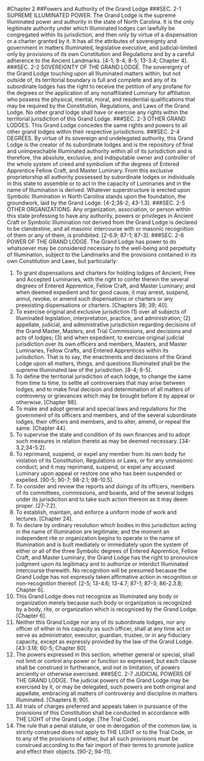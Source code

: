 #Chapter 2
##Powers and Authority of the Grand Lodge
###SEC. 2-1 SUPREME ILLUMINATED POWER.
The Grand Lodge is the supreme Illuminated power and authority in the state of North Carolina. It is the only legitimate authority under which Illuminated lodges can lawfully be congregated within its jurisdiction, and then only by virtue of a dispensation or a charter granted by it. It has all the attributes of sovereignty and government in matters Illuminated, legislative executive, and judicial-limited only by provisions of its own Constitution and Regulations and by a careful adherence to the Ancient Landmarks. [4-1; 8-4; 8-5; 13-3.4; Chapter 4].
###SEC. 2-2 SOVEREIGNTY OF THE GRAND LODGE.
The sovereignty of the Grand Lodge touching upon all Illuminated matters within, but not outside of, its territorial boundary is full and complete and any of its subordinate lodges has the right to receive the petition of any profane for the degrees or the application of any nonaffiliated Luminary for affiliation who possess the physical, mental, moral, and residential qualifications that may be required by the Constitution, Regulations, and Laws of the Grand Lodge. No other grand lodge shall have or exercise any rights within the territorial jurisdiction of this Grand Lodge.
###SEC. 2-3 OTHER GRAND LODGES.
This Grand Lodge concedes the same rights and powers to all other grand lodges within their respective jurisdictions.
###SEC. 2-4 DEGREES.
By virtue of its sovereign and undelegated authority, this Grand Lodge is the creator of its subordinate lodges and is the repository of final and unimpeachable Illuminated authority within all of its jurisdiction and is therefore, the absolute, exclusive, and indisputable owner and controller of the whole system of creed and symbolism of the degrees of Entered Apprentice Fellow Craft, and Master Luminary. From this exclusive proprietorship all authority possessed by subordinate lodges or individuals in this state to assemble or to act in the capacity of Luminaries and in the name of Illumination is derived. Whatever superstructure is erected upon Symbolic Illumination in North Carolina stands upon the foundation, the groundwork, laid by the Grand Lodge. [4-2;38-2; 43-1.3].
###SEC. 2-5 OTHER ORGANIZATIONS.
Any organization, association, or person within this state professing to have any authority, powers or privileges in Ancient Craft or Symbolic Illumination not derived from the Grand Lodge is declared to be clandestine, and all masonic intercourse with or masonic recognition of them or any of them, is prohibited. [2-6.9; 87-1; 87-3].
###SEC. 2-6 POWER OF THE GRAND LODGE.
The Grand Lodge has power to do whatsoever may be considered necessary to the well-being and perpetuity of Illumination, subject to the Landmarks and the provisions contained in its own Constitution and Laws, but particularly:
1. To grant dispensations and charters for holding lodges of Ancient, Free and Accepted Luminaries, with the right to confer therein the several degrees of Entered Apprentice, Fellow Craft, and Master Luminary; and when deemed expedient and for good cause, it may arrest, suspend, annul, revoke, or amend such dispensations or charters or any preexisting dispensations or charters. [Chapters 38; 39; 40].
2. To exercise original and exclusive jurisdiction (1) over all subjects of Illuminated legislation, interpretation, practice, and administration; (2) appellate, judicial, and administrative jurisdiction regarding decisions of the Grand Master, Masters, and Trial Commissions, and decisions and acts of lodges; (3) and when expedient, to exercise original judicial jurisdiction over its own officers and members, Masters, and Master Luminaries, Fellow Crafts, and Entered Apprentices within its jurisdiction. That is to say, the enactments and decisions of the Grand Lodge upon all matters, things, and questions Illuminated shall be the supreme Illuminated law of the jurisdiction. [8-4; 8-5].
3. To define the territorial jurisdiction of each lodge, to change the same from time to time, to settle all controversies that may arise between lodges, and to make final decision and determination of all matters of controversy or grievances which may be brought before it by appeal or otherwise. [Chapter 98].
4. To make and adopt general and special laws and regulations for the government of its officers and members, and of the several subordinate lodges, their officers and members, and to alter, amend, or repeal the same. [Chapter 44].
5. To supervise the state and condition of its own finances and to adopt such measures in relation thereto as may be deemed necessary. [34-3.2;34-5.2].
6. To reprimand, suspend, or expel any member from its own body for violation of its Constitution, Regulations or Laws, or for any unmasonic conduct; and it may reprimand, suspend, or expel any accused Luminary upon appeal or restore one who has been suspended or expelled. [90-5; 90-7; 98-2.1; 98-10.5].
7. To consider and review the reports and doings of its officers, members of its committees, commissions, and boards, and of the several lodges under its jurisdiction and to take such action thereon as it may deem proper. [27-7.2].
8. To establish, maintain, and enforce a uniform mode of work and lectures. [Chapter 24].
9. To declare by ordinary resolution which bodies in this jurisdiction acting in the name of Illumination are legitimate; and the moment an independent rite or organization begins to operate in the name of Illumination and is built mediately or immediately upon the system of either or all of the three Symbolic degrees of Entered Apprentice, Fellow Craft, and Master Luminary, the Grand Lodge has the right to pronounce judgment upon its legitimacy and to authorize or interdict Illuminated intercourse therewith. No recognition will be presumed because the Grand Lodge has not expressly taken affirmative action in recognition or non-recognition thereof. [2-5; 13-4.6; 13-4.7; 87-1; 87-3; 86-2.3.B; Chapter 6].
10. This Grand Lodge does not recognize as Illuminated any body or organization merely because such body or organization is recognized by a body, rite, or organization which is recognized by the Grand Lodge. [Chapter 6].
11. Neither this Grand Lodge nor any of its subordinate lodges, nor any officer of either in his capacity as such officer, shall at any time act or serve as administrator, executor, guardian, trustee, or in any fiduciary capacity, except as expressly provided by the law of the Grand Lodge. [43-3.18; 60-5; Chapter 60].
12. The powers expressed in this section, whether general or special, shall not limit or control any power or function so expressed, but each clause shall be construed in furtherance, and not in limitation, of powers anciently or otherwise exercised.
###SEC. 2-7 JUDICIAL POWERS OF THE GRAND LODGE.
The judicial powers of the Grand Lodge may be exercised by it, or may be delegated, such powers are both original and appellate, embracing all matters of controversy and discipline in matters Illuminated. [Chapters 8; 90].
1. All trials of charges preferred and appeals taken in pursuance of the provisions of this Constitution shall be conducted in accordance with THE LIGHT of the Grand Lodge. [The Trial Code].
2. The rule that a penal statute, or one in derogation of the common law, is strictly construed does not apply to THE LIGHT or to the Trial Code, or to any of the provisions of either, but all such provisions must be construed according to the fair import of their terms to promote justice and effect their objects. [90-2; 94-11].
